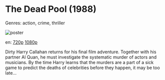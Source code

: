 # The Dead Pool (1988)

Genres: action, crime, thriller

![poster](http://image.tmdb.org/t/p/w500/cFvblhl8o6ysFNU6FHPKLaGarEu.jpg)

en:
  [720p](magnet:?xt=urn:btih:5432284B580EFC67EAE6FDAD90313B0A95F4A988&tr=udp://glotorrents.pw:6969/announce&tr=udp://tracker.opentrackr.org:1337/announce&tr=udp://torrent.gresille.org:80/announce&tr=udp://tracker.openbittorrent.com:80&tr=udp://tracker.coppersurfer.tk:6969&tr=udp://tracker.leechers-paradise.org:6969&tr=udp://p4p.arenabg.ch:1337&tr=udp://tracker.internetwarriors.net:1337)
  [1080p](magnet:?xt=urn:btih:CC1EA2FBCB92C7EC1E8B425A2510CB1A8890054E&tr=udp://glotorrents.pw:6969/announce&tr=udp://tracker.opentrackr.org:1337/announce&tr=udp://torrent.gresille.org:80/announce&tr=udp://tracker.openbittorrent.com:80&tr=udp://tracker.coppersurfer.tk:6969&tr=udp://tracker.leechers-paradise.org:6969&tr=udp://p4p.arenabg.ch:1337&tr=udp://tracker.internetwarriors.net:1337)
  


Dirty Harry Callahan returns for his final film adventure. Together with his partner Al Quan, he must investigate the systematic murder of actors and musicians. By the time Harry learns that the murders are a part of a sick game to predict the deaths of celebrities before they happen, it may be too late...
